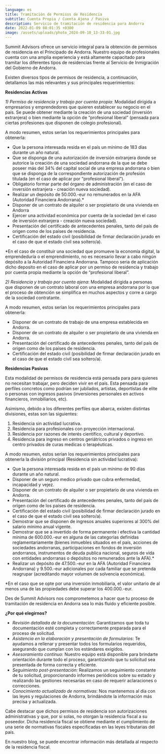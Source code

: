 ```yaml
---
language: es
title: Tramitación de Permisos de Residencia
subtitle: Cuenta Propia / Cuenta Ajena / Pasiva
description: Servicio de tramitación de residencia para Andorra
date: 2022-01-09 08:01:35 +0300
image: /assets/uploads/photo_2024-09-10_13-33-01.jpg
---
```

Summit Advisors ofrece un servicio integral para la obtención de permisos de residencia en el Principado de Andorra. Nuestro equipo de profesionales cuenta con una amplia experiencia y está altamente capacitado para tramitar los diferentes tipos de residencias frente al Servicio de Inmigración del Gobierno de Andorra.  

Existen diversos tipos de permisos de residencia, a continuación, detallamos las más relevantes y sus principales requerimientos: 

**Residencias Activas**

*1) Permiso de residencia y trabajo por cuenta propia*: Modalidad dirigida a empresarios y emprendedores que quieren establecer su negocio en el país. Se puede obtener mediante la creación de una sociedad (inversión extranjera) o bien mediante la opción de “profesional liberal” (pensada para ciertas profesiones que disponen de colegio profesional). 

A modo resumen, estos serían los requerimientos principales para obtenerla:

* Que la persona interesada resida en el país un mínimo de 183 días durante un año natural. 
* Que se disponga de una autorización de inversión extranjera donde se autorice la creación de una sociedad andorrana de la que se debe poseer más del 34% del capital social de una empresa andorrana o bien que se disponga de la correspondiente autorización de profesión titulada (en el caso de aplicar por “profesional liberal”). 
* Obligatorio formar parte del órgano de administración (en el caso de inversión extranjera - creación nueva sociedad).
* Realizar un depósito de 50.000.-eur no remunerados en la AFA (Autoridad Financiera Andorrana).*
* Disponer de un contrato de alquiler o ser propietario de una vivienda en Andorra
* Ejercer una actividad económica por cuenta de la sociedad (en el caso de inversión extranjera - creación nueva sociedad).
* Presentación del certificado de antecedentes penales, tanto del país de origen como de los países de residencia. 
* Certificación del estado civil (posibilidad de firmar declaración jurado en el caso de que el estado civil sea soltero/a). 

\*En el caso de constituir una sociedad que promueve la economía digital, la emprendeduría o el emprendimiento, no es necesario llevar a cabo ningún depósito a la Autoridad Financiera Andorrana. Tampoco seria de aplicación dicho deposito en el caso de aplicar por un permiso de residencia y trabajo por cuenta propia mediante la opción de “profesional liberal”.

*2) Residencia y trabajo por cuenta ajena*: Modalidad dirigida a personas que disponen de un contrato laboral con una empresa andorrana por lo que el proceso de obtención se simplifica en muchos aspectos y corre a cargo de la sociedad contratante. 

A modo resumen, estos serían los requerimientos principales para obtenerla:

* Disponer de un contrato de trabajo de una empresa establecida en Andorra.
* Disponer de un contrato de alquiler o ser propietario de una vivienda en Andorra.
* Presentación del certificado de antecedentes penales, tanto del país de origen como de los países de residencia. 
* Certificación del estado civil (posibilidad de firmar declaración jurado en el caso de que el estado civil sea soltero/a). 

**Residencias Pasivas**

Esta modalidad de permisos de residencia está pensada para para quienes no necesitan trabajar, pero deciden vivir en el país. Esta pensada para perfiles concretos como podrían ser jubilados, artistas, deportistas de elite o personas con ingresos pasivos (inversiones personales en activos financieros, inmobiliarios, etc). 

Asimismo, debido a los diferentes perfiles que abarca, existen distintas divisiones, estas son las siguientes: 

1. Residencia sin actividad lucrativa. 
2. Residencia para profesionales con proyección internacional.
3. Residencia por razones de interés científico, cultural y deportivo.
4. Residencia para ingreso en centros geriátricos privados o ingreso en centro privados de curas medicas o terapéuticas.

A modo resumen, estos serían los requerimientos principales para obtenerla la división principal (Residencia sin actividad lucrativa): 

* Que la persona interesada resida en el país un mínimo de 90 días durante un año natural. 
* Disponer de un seguro medico privado que cubra enfermedad, incapacidad y vejez.
* Disponer de un contrato de alquiler o ser propietario de una vivienda en Andorra.
* Presentación del certificado de antecedentes penales, tanto del país de origen como de los países de residencia. 
* Certificación del estado civil (posibilidad de firmar declaración jurado en el caso de que el estado civil sea soltero/a). 
* Demostrar que se disponen de ingresos anuales superiores al 300% del salario mínimo anual vigente.
* Demostrar que se a invertido de forma permanente i efectiva la cantidad mínima de 600.000.-eur en alguna de las categorías definidas reglamentariamente (bienes inmuebles situados en el país, acciones de sociedades andorranas, participaciones en fondos de inversión andorranos, instrumentos de deuda publica nacional, seguros de vida con entidades andorranas o depósitos no remunerados ante la AFA).*
* Realizar un depósito de 47.500.-eur en la AFA (Autoridad Financiera Andorrana) y 9.500.-eur adicionales por cada familiar que se pretenda reagrupar (acreditando mayor volumen de solvencia económica). 

\*En el caso que se opte por una inversión inmobiliaria, el valor unitario de al menos una de las propiedades debe superar los 400.000.-eur. 

Des de Summit Advisors nos comprometemos a hacer que tu proceso de tramitación de residencia en Andorra sea lo más fluido y eficiente posible. 

**¿Por qué elegirnos?** 

* *Revisión detallada de la documentación*: Garantizamos que toda tu documentación esté completa y correctamente preparada para el proceso de solicitud.
* *Asistencia en la elaboración y presentación de formularios*: Te ayudamos a rellenar y presentar todos los formularios requeridos, asegurando que cumplan con los estándares exigidos.
* *Asesoramiento continuo:* Nuestro equipo está disponible para brindarte orientación durante todo el proceso, garantizando que tu solicitud sea presentada de forma correcta y eficiente.
* *Seguimiento post-presentación:* Realizamos un seguimiento constante de tu solicitud, proporcionando informes periódicos sobre su estado y realizando las gestiones necesarias en caso de requerir aclaraciones o correcciones.
* *Conocimiento actualizado de normativas*: Nos mantenemos al día con las leyes y regulaciones de Andorra, brindándote la información más precisa y actualizada.

Cabe destacar que dichos permisos de residencia son autorizaciones administrativas y que, por si solas, no otorgan la residencia fiscal a su poseedor. Dicha residencia fiscal se obtiene mediante el cumplimiento de una serie de normativas fiscales especificadas en las leyes tributarias del país. 

En nuestro blog, se puede encontrar información más detallada al respecto de la residencia fiscal. [](https://summitadvisors.ad/es/blog/2023-12-21-c%C3%B3mo-ser-residente-fiscal-en-andorra)
